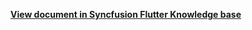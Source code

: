 **[View document in Syncfusion Flutter Knowledge base](https://www.syncfusion.com/kb/12208/how-to-customize-the-date-range-picker-cells-using-builder-in-the-flutter-sfdaterangepicker)**
